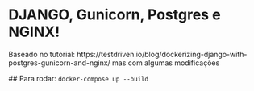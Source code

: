 # DJANGO, Gunicorn, Postgres e NGINX!
<p>Baseado no tutorial: https://testdriven.io/blog/dockerizing-django-with-postgres-gunicorn-and-nginx/
mas com algumas modificações</p>
## Para rodar:
<code>docker-compose up --build</code>